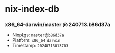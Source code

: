 # nix-index-db
### x86_64-darwin/master @ 240713.b86d37a
- Nixpkgs: `master`@[`b86d37a`](https://github.com/NixOS/nixpkgs/commit/b86d37a72e457f43debcc0727fb1edf0f868e541)
- Platform: `x86_64-darwin`
- Timestamp: `20240713013703`
